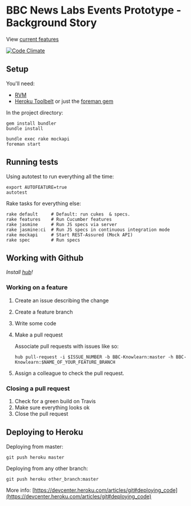 BBC News Labs Events Prototype - Background Story
=================================================

View [current features](https://www.relishapp.com/bbc-knowlearn/news-labs-events-prototype/docs)

[![Code Climate](https://codeclimate.com/badge.png)](https://codeclimate.com/github/BBC-Knowlearn/news-labs-events-prototype)

Setup
-----

You'll need:
 - [RVM](https://rvm.io/)
 - [Heroku Toolbelt](https://toolbelt.heroku.com/) or just the [foreman gem](https://github.com/ddollar/foreman)

In the project directory:

    gem install bundler
    bundle install
    
    bundle exec rake mockapi
    foreman start

Running tests
-------------

Using autotest to run everything all the time:

    export AUTOFEATURE=true
    autotest

Rake tasks for everything else:

    rake default     # Default: run cukes  & specs.
    rake features    # Run Cucumber features
    rake jasmine     # Run JS specs via server
    rake jasmine:ci  # Run JS specs in continuous integration mode
    rake mockapi     # Start REST-Assured (Mock API)
    rake spec        # Run specs

Working with Github
-------------------

*Install [hub](http://defunkt.io/hub/)!*

### Working on a feature ###

 1. Create an issue describing the change
 2. Create a feature branch
 3. Write some code
 4. Make a pull request

    Associate pull requests with issues like so:

        hub pull-request -i $ISSUE_NUMBER -b BBC-Knowlearn:master -h BBC-Knowlearn:$NAME_OF_YOUR_FEATURE_BRANCH
    
 5. Assign a colleague to check the pull request.

### Closing a pull request ###

 1. Check for a green build on Travis
 2. Make sure everything looks ok
 3. Close the pull request

Deploying to Heroku
-------------------

Deploying from master:

    git push heroku master
    
Deploying from any other branch:

    git push heroku other_branch:master
    
More info: [https://devcenter.heroku.com/articles/git#deploying_code](https://devcenter.heroku.com/articles/git#deploying_code)

